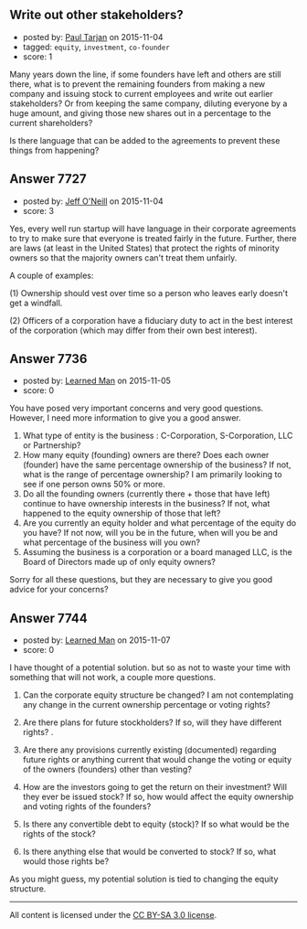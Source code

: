 ## Write out other stakeholders?

- posted by: [Paul Tarjan](https://stackexchange.com/users/32427/paul-tarjan) on 2015-11-04
- tagged: `equity`, `investment`, `co-founder`
- score: 1

Many years down the line, if some founders have left and others are still there, what is to prevent the remaining founders from making a new company and issuing stock to current employees and write out earlier stakeholders? Or from keeping the same company, diluting everyone by a huge amount, and giving those new shares out in a percentage to the current shareholders?

Is there language that can be added to the agreements to prevent these things from happening?


## Answer 7727

- posted by: [Jeff O'Neill](https://stackexchange.com/users/46273/jeff-o-neill) on 2015-11-04
- score: 3

Yes, every well run startup will have language in their corporate agreements to try to make sure that everyone is treated fairly in the future.  Further, there are laws (at least in the United States) that protect the rights of minority owners so that the majority owners can't treat them unfairly.

A couple of examples:

(1) Ownership should vest over time so a person who leaves early doesn't get a windfall.

(2) Officers of a corporation have a fiduciary duty to act in the best interest of the corporation (which may differ from their own best interest).


## Answer 7736

- posted by: [Learned Man](https://stackexchange.com/users/7236940/learned-man) on 2015-11-05
- score: 0

You have posed very important concerns and very good questions. However, I need more information to give you a good answer.

1. What type of entity is the business : C-Corporation, S-Corporation, LLC or Partnership?
2. How many equity (founding) owners are there? Does each owner (founder) have the same percentage ownership of the business? If not, what is the range of percentage ownership? I am primarily looking to see if one person owns 50% or more.
3. Do all the founding owners (currently there + those that have left) continue to have ownership interests in the business? If not, what happened to the equity ownership of those that left?
4. Are you currently an equity holder and what percentage of the equity do you have? If not now, will you be in the future, when will you be and what percentage of the business will you own?
5. Assuming the business is a corporation or a board managed LLC, is the Board of Directors made up of only equity owners?

Sorry for all these questions, but they are necessary to give you good advice for your concerns?


## Answer 7744

- posted by: [Learned Man](https://stackexchange.com/users/7236940/learned-man) on 2015-11-07
- score: 0

I have thought of a potential solution. but so as not to waste your time with something that will not work, a couple more questions.

1) Can the corporate equity structure be changed? I am not contemplating any change in the current ownership percentage or voting rights?

2) Are there plans for future stockholders? If so, will they have different rights? . 

2) Are there any provisions currently existing (documented) regarding future rights or anything current that would change the voting or equity of the owners (founders) other than vesting?  

3) How are the investors going to get the return on their investment? Will they ever be issued stock? If so, how would affect the equity ownership and voting rights of the founders?

4) Is there any convertible debt to equity (stock)? If so what would be the rights of the stock? 

5) Is there anything else that would be converted to stock? If so, what would those rights be?

As you might guess, my potential solution is tied to changing the equity structure.



---

All content is licensed under the [CC BY-SA 3.0 license](https://creativecommons.org/licenses/by-sa/3.0/).
